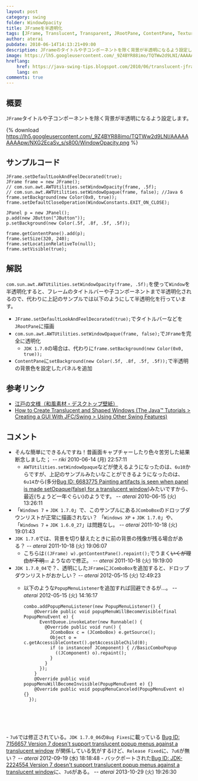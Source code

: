 ```yaml
---
layout: post
category: swing
folder: WindowOpacity
title: JFrameを半透明化
tags: [JFrame, Translucent, Transparent, JRootPane, ContentPane, TexturePaint]
author: aterai
pubdate: 2010-06-14T14:13:21+09:00
description: JFrameのタイトルや子コンポーネントを除く背景が半透明になるよう設定します。
image: https://lh5.googleusercontent.com/_9Z4BYR88imo/TQTWw2d9LNI/AAAAAAAAApw/NXG2EcaSv_s/s800/WindowOpacity.png
hreflang:
    href: https://java-swing-tips.blogspot.com/2010/06/translucent-jframe.html
    lang: en
comments: true
---
```

## 概要
`JFrame`タイトルや子コンポーネントを除く背景が半透明になるよう設定します。

{% download https://lh5.googleusercontent.com/_9Z4BYR88imo/TQTWw2d9LNI/AAAAAAAAApw/NXG2EcaSv_s/s800/WindowOpacity.png %}

## サンプルコード
<pre class="prettyprint"><code>JFrame.setDefaultLookAndFeelDecorated(true);
JFrame frame = new JFrame();
// com.sun.awt.AWTUtilities.setWindowOpacity(frame, .5f);
// com.sun.awt.AWTUtilities.setWindowOpaque(frame, false); //Java 6
frame.setBackground(new Color(0x0, true));
frame.setDefaultCloseOperation(WindowConstants.EXIT_ON_CLOSE);

JPanel p = new JPanel();
p.add(new JButton("JButton"));
p.setBackground(new Color(.5f, .8f, .5f, .5f));

frame.getContentPane().add(p);
frame.setSize(320, 240);
frame.setLocationRelativeTo(null);
frame.setVisible(true);
</code></pre>

## 解説
`com.sun.awt.AWTUtilities.setWindowOpacity(frame, .5f);`を使って`Window`を半透明化すると、フレームのタイトルバーや子コンポーネントまで半透明化されるので、代わりに上記のサンプルでは以下のようにして半透明化を行っています。

- `JFrame.setDefaultLookAndFeelDecorated(true);`でタイトルバーなどを`JRootPane`に描画
- `com.sun.awt.AWTUtilities.setWindowOpaque(frame, false);`で`JFrame`を完全に透明化
    - `JDK 1.7.0`の場合は、代わりに`frame.setBackground(new Color(0x0, true));`
- `ContentPane`に`setBackground(new Color(.5f, .8f, .5f, .5f));`で半透明の背景色を設定したパネルを追加

<!-- dummy comment line for breaking list -->

## 参考リンク
- [江戸の文様（和風素材・デスクトップ壁紙）](http://www.viva-edo.com/komon/edokomon.html)
- [How to Create Translucent and Shaped Windows (The Java™ Tutorials > Creating a GUI With JFC/Swing > Using Other Swing Features)](https://docs.oracle.com/javase/tutorial/uiswing/misc/trans_shaped_windows.html)

<!-- dummy comment line for breaking list -->

## コメント
- そんな簡単にできるんですね！昔画面キャプチャーしたり色々苦労した結果断念しました； -- *riki* 2010-06-14 (月) 22:57:11
    - `AWTUtilities.setWindowOpaque`などが使えるようになったのは、`6u10`からですが、上記のサンプルみたいなことができるようになったのは、`6u14`から(多分[Bug ID: 6683775 Painting artifacts is seen when panel is made setOpaque(false) for a translucent window](https://bugs.openjdk.java.net/browse/JDK-6683775))みたいですから、最近(ちょうど一年ぐらい)のようです。 -- *aterai* 2010-06-15 (火) 13:26:11
- 「`Windows 7` + `JDK 1.7.0`」で、このサンプルにある`JComboBox`のドロップダウンリストが正常に描画されない？ 「`Windows XP` + `JDK 1.7.0`」や、「`Windows 7` + `JDK 1.6.0_27`」は問題なし。 -- *aterai* 2011-10-18 (火) 19:01:43
- `JDK 1.7.0`では、背景を切り替えたときに前の背景の残像が残る場合がある？ -- *aterai* 2011-10-18 (火) 19:06:07
    - こちらは`((JFrame) w).getContentPane().repaint();`でうまく~~いくが理由が不明…~~ ようなので修正。 -- *aterai* 2011-10-18 (火) 19:19:00
- `JDK 1.7.0_04`で？、透明にした`JFrame`に`JComboBox`を追加すると、ドロップダウンリストがおかしい？ -- *aterai* 2012-05-15 (火) 12:49:23
    - 以下のような`PopupMenuListener`を追加すれば回避できるが…。 -- *aterai* 2012-05-15 (火) 14:16:17
        
        <pre class="prettyprint"><code>combo.addPopupMenuListener(new PopupMenuListener() {
          @Override public void popupMenuWillBecomeVisible(final PopupMenuEvent e) {
            EventQueue.invokeLater(new Runnable() {
              @Override public void run() {
                JComboBox c = (JComboBox) e.getSource();
                Object o = c.getAccessibleContext().getAccessibleChild(0);
                if (o instanceof JComponent) { //BasicComboPopup
                  ((JComponent) o).repaint();
                }
              }
            });
          }
          @Override public void popupMenuWillBecomeInvisible(PopupMenuEvent e) {}
          @Override public void popupMenuCanceled(PopupMenuEvent e) {}
        });
</code></pre>
    - `7u6`では修正されている。`JDK 1.7.0_06`の`Bug Fixes`に載っている [Bug ID: 7156657 Version 7 doesn't support translucent popup menus against a translucent window](https://bugs.openjdk.java.net/browse/JDK-7156657) が関係している気がするけど、`Release Fixed`に、`7u6`が無い？ -- *aterai* 2012-09-19 (水) 18:18:48
        - バックポートされた[Bug ID: JDK-2224554 Version 7 doesn't support translucent popup menus against a translucent window](https://bugs.openjdk.java.net/browse/JDK-2224554)に、`7u6`がある。 -- *aterai* 2013-10-29 (火) 19:26:30

<!-- dummy comment line for breaking list -->
